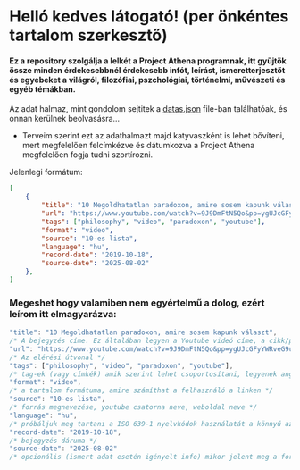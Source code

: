 # Helló kedves látogató! (per önkéntes tartalom szerkesztő)

#### Ez a repository szolgálja a lelkét a Project Athena programnak, itt gyűjtök össze minden érdekesebbnél érdekesebb infót, leírást, ismeretterjesztőt és egyebeket a világról, filozófiai, pszchológiai, történelmi, művészeti és egyéb témákban.

Az adat halmaz, mint gondolom sejtitek a [datas.json](datas.json) file-ban találhatóak, és onnan kerülnek beolvasásra...
- Terveim szerint ezt az adathalmazt majd katyvaszként is lehet bővíteni, mert megfelelően felcímkézve és dátumkozva a Project Athena megfelelően fogja tudni szortírozni.

Jelenlegi formátum:
```json
[
    {
        "title": "10 Megoldhatatlan paradoxon, amire sosem kapunk választ", 
        "url": "https://www.youtube.com/watch?v=9J9DmFtN5Qo&pp=ygUJcGFyYWRveG9u",
        "tags": ["philosophy", "video", "paradoxon", "youtube"],
        "format": "video",
        "source": "10-es lista",
        "language": "hu",
        "record-date": "2019-10-18",
        "source-date": "2025-08-02"
    },
]
```
### Megeshet hogy valamiben nem egyértelmű a dolog, ezért leírom itt elmagyarázva:
```js
"title": "10 Megoldhatatlan paradoxon, amire sosem kapunk választ",  
/* A bejegyzés címe. Ez általában legyen a Youtube videó címe, a cikk/poszt címe, illetve ha nincs, akkor valamikomolyan vehető címet adjunk neki */
"url": "https://www.youtube.com/watch?v=9J9DmFtN5Qo&pp=ygUJcGFyYWRveG9u", 
/* Az elérési útvonal */
"tags": ["philosophy", "video", "paradoxon", "youtube"],
/* tag-ek (vagy címkék) amik szerint lehet csoportosítani, legyenek angol slug megnevezések, amikhez tudunk majd forításokat rendelni a későbbiekben*/
"format": "video",
/* a tartalom formátuma, amire számíthat a felhasználó a linken */
"source": "10-es lista",
/* forrás megnevezése, youtube csatorna neve, weboldal neve */
"language": "hu",
/* próbáljuk meg tartani a ISO 639-1 nyelvkódok használatát a könnyű azonosítás érdekében */
"record-date": "2019-10-18",
/* bejegyzés dáruma */
"source-date": "2025-08-02"
/* opcionális (ismert adat esetén igényelt info) mikor jelent meg a forrás */
```